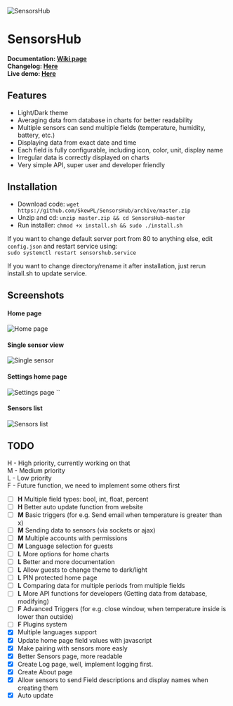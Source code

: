 ![SensorsHub](http://i.imgur.com/tBlr8TD.png)  
# SensorsHub  
**Documentation: [Wiki page](https://github.com/SkewPL/SensorsHub/wiki)**  
**Changelog: [Here](https://github.com/SkewPL/SensorsHub/blob/master/changelog.md)**  
**Live demo: [Here](http://sensors.skew.tk)**
  
## Features  
 - Light/Dark theme  
 - Averaging data from database in charts for better readability  
 - Multiple sensors can send multiple fields (temperature, humidity, battery, etc.)  
 - Displaying data from exact date and time
 - Each field is fully configurable, including icon, color, unit, display name
 - Irregular data is correctly displayed on charts
 - Very simple API, super user and developer friendly
  
## Installation  
 - Download code: `wget https://github.com/SkewPL/SensorsHub/archive/master.zip`
 - Unzip and cd: `unzip master.zip && cd SensorsHub-master`
 - Run installer: `chmod +x install.sh && sudo ./install.sh`

If you want to change default server port from 80 to anything else, edit `config.json` and restart service using:  
`sudo systemctl restart sensorshub.service`
  
If you want to change directory/rename it after installation, just rerun install.sh to update service.  
  
## Screenshots  
#### Home page  
![Home page](http://i.imgur.com/gNqCmVM.png)  
#### Single sensor view  
![Single sensor](http://i.imgur.com/UQIUI1u.png)  
#### Settings home page  
![Settings page](http://i.imgur.com/sahXFFh.png)  ``
#### Sensors list  
![Sensors list](http://i.imgur.com/4HsapW4.png)
  
## TODO  
H - High priority, currently working on that  
M - Medium priority  
L - Low priority  
F - Future function, we need to implement some others first  
  
 - [ ] **H** Multiple field types: bool, int, float, percent  
 - [ ] **H** Better auto update function from website
 - [ ] **M** Basic triggers (for e.g. Send email when temperature is greater than x)
 - [ ] **M** Sending data to sensors (via sockets or ajax)  
 - [ ] **M** Multiple accounts with permissions  
 - [ ] **M** Language selection for guests
 - [ ] **L** More options for home charts
 - [ ] **L** Better and more documentation
 - [ ] **L** Allow guests to change theme to dark/light  
 - [ ] **L** PIN protected home page  
 - [ ] **L** Comparing data for multiple periods from multiple fields  
 - [ ] **L** More API functions for developers (Getting data from database, modifying)  
 - [ ] **F** Advanced Triggers (for e.g. close window, when temperature inside is lower than outside)
 - [ ] **F** Plugins system
 - [x] Multiple languages support
 - [x] Update home page field values with javascript  
 - [x] Make pairing with sensors more easly
 - [x] Better Sensors page, more readable  
 - [x] Create Log page, well, implement logging first.  
 - [x] Create About page  
 - [x] Allow sensors to send Field descriptions and display names when creating them  
 - [x] Auto update
